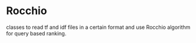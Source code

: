 # Rocchio
classes to read tf and idf files in a certain format and use Rocchio algorithm for query based ranking.
